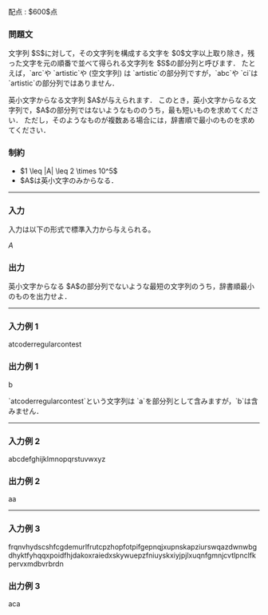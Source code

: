 
<div>

<span>

<span>

<p>
配点 : $600$点
</p>

<div>

<section>

### **問題文**

<p>
文字列 $S$に対して，その文字列を構成する文字を $0$文字以上取り除き，残った文字を元の順番で並べて得られる文字列を $S$の部分列と呼びます．
たとえば，`arc`や `artistic`や (空文字列) は `artistic`の部分列ですが，`abc`や `ci`は `artistic`の部分列ではありません．
</p>

<p>
英小文字からなる文字列 $A$が与えられます．
このとき，英小文字からなる文字列で，$A$の部分列ではないようなもののうち，最も短いものを求めてください．
ただし，そのようなものが複数ある場合には，辞書順で最小のものを求めてください．
</p>

</section>

</div>

<div>

<section>

### **制約**

<ul>

<li>
$1 \leq |A| \leq 2 \times 10^5$
</li>

<li>
$A$は英小文字のみからなる．
</li>

</ul>

</section>

</div>

---

<div>

<div>

<section>

### **入力**

<p>
入力は以下の形式で標準入力から与えられる。
</p>

<div>

$A$
</div>

</section>

</div>

<div>

<section>

### **出力**

<p>
英小文字からなる $A$の部分列でないような最短の文字列のうち，辞書順最小のものを出力せよ．
</p>

</section>

</div>

</div>

---

<div>

<section>

### **入力例 1**

<div>

atcoderregularcontest

</div>

</section>

</div>

<div>

<section>

### **出力例 1**

<div>

b

</div>

<p>
`atcoderregularcontest`という文字列は `a`を部分列として含みますが，`b`は含みません．
</p>

</section>

</div>

---

<div>

<section>

### **入力例 2**

<div>

abcdefghijklmnopqrstuvwxyz

</div>

</section>

</div>

<div>

<section>

### **出力例 2**

<div>

aa

</div>

</section>

</div>

---

<div>

<section>

### **入力例 3**

<div>

frqnvhydscshfcgdemurlfrutcpzhopfotpifgepnqjxupnskapziurswqazdwnwbgdhyktfyhqqxpoidfhjdakoxraiedxskywuepzfniuyskxiyjpjlxuqnfgmnjcvtlpnclfkpervxmdbvrbrdn

</div>

</section>

</div>

<div>

<section>

### **出力例 3**

<div>

aca

</div>

</section>

</div>

</span>

</span>

</div>
